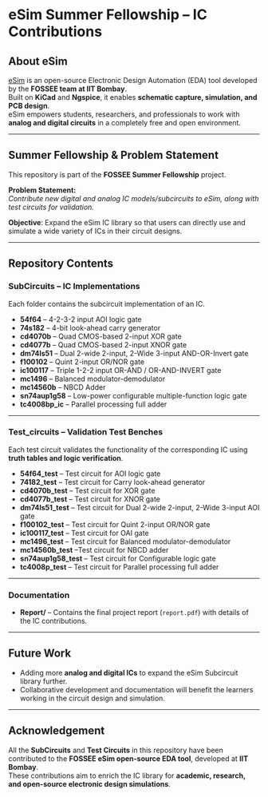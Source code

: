 # eSim Summer Fellowship – IC Contributions  

## About eSim  
[eSim](https://esim.fossee.in/) is an open-source Electronic Design Automation (EDA) tool developed by the **FOSSEE team at IIT Bombay**.  
Built on **KiCad** and **Ngspice**, it enables **schematic capture, simulation, and PCB design**.  
eSim empowers students, researchers, and professionals to work with **analog and digital circuits** in a completely free and open environment.  

---

## Summer Fellowship & Problem Statement  
This repository is part of the **FOSSEE Summer Fellowship** project.  

**Problem Statement:**  
*Contribute new digital and analog IC models/subcircuits to eSim, along with test circuits for validation.*  

 **Objective**: Expand the eSim IC library so that users can directly use and simulate a wide variety of ICs in their circuit designs.  

---

## Repository Contents  

### SubCircuits – IC Implementations  
Each folder contains the subcircuit implementation of an IC.  

- **54f64** – 4-2-3-2 input AOI logic gate  
- **74s182** – 4-bit look-ahead carry generator  
- **cd4070b** – Quad CMOS-based 2-input XOR gate  
- **cd4077b** – Quad CMOS-based 2-input XNOR gate  
- **dm74ls51** – Dual 2-wide 2-input, 2-Wide 3-input AND-OR-Invert gate  
- **f100102** – Quint 2-input OR/NOR gate  
- **ic100117** – Triple 1-2-2 input OR-AND / OR-AND-INVERT gate  
- **mc1496** – Balanced modulator-demodulator  
- **mc14560b** – NBCD Adder  
- **sn74aup1g58** – Low-power configurable multiple-function logic gate  
- **tc4008bp_ic** – Parallel processing full adder  

---

### Test_circuits – Validation Test Benches  
Each test circuit validates the functionality of the corresponding IC using **truth tables and logic verification**.  

- **54f64_test** – Test circuit for AOI logic gate  
- **74182_test** – Test circuit for Carry look-ahead generator  
- **cd4070b_test** – Test circuit for XOR gate  
- **cd4077b_test** – Test circuit for XNOR gate  
- **dm74ls51_test** – Test circuit for Dual 2-wide 2-input, 2-Wide 3-input AOI gate  
- **f100102_test** – Test circuit for Quint 2-input OR/NOR gate  
- **ic100117_test** – Test circuit for OAI gate  
- **mc1496_test** – Test circuit for Balanced modulator-demodulator  
- **mc14560b_test** –Test circuit for  NBCD adder  
- **sn74aup1g58_test** – Test circuit for Configurable logic gate  
- **tc4008p_test** – Test circuit for Parallel processing full adder  

---

###  Documentation  
- **Report/** – Contains the final project report (`report.pdf`) with details of the IC contributions.  

---

## Future Work  
- Adding more **analog and digital ICs** to expand the eSim Subcircuit library further.
- Collaborative development and documentation will benefit the learners working in the circuit design and simulation.

---

## Acknowledgement  
All the **SubCircuits** and **Test Circuits** in this repository have been contributed to the **FOSSEE eSim open-source EDA tool**, developed at **IIT Bombay**.  
These contributions aim to enrich the IC library for **academic, research, and open-source electronic design simulations**.  
